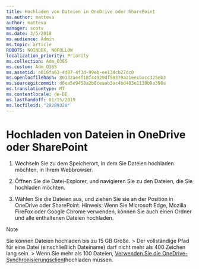 ```yaml
---
title: Hochladen von Dateien in OneDrive oder SharePoint
ms.author: matteva
author: matteva
manager: scotv
ms.date: 3/5/2018
ms.audience: Admin
ms.topic: article
ROBOTS: NOINDEX, NOFOLLOW
localization_priority: Priority
ms.collection: Adm_O365
ms.custom: Adm_O365
ms.assetid: a016fa63-4d87-4f3d-99eb-ee134cb27dc0
ms.openlocfilehash: 80132ae4f18f44929df50370a21eecbacc325eb3
ms.sourcegitcommit: d6ea5e9458a2b8ceaab3ac4bd483e1130b9a398a
ms.translationtype: MT
ms.contentlocale: de-DE
ms.lasthandoff: 01/15/2019
ms.locfileid: "28289328"
---
```

# <a name="upload-files-to-onedrive-or-sharepoint"></a>Hochladen von Dateien in OneDrive oder SharePoint

1. Wechseln Sie zu dem Speicherort, in dem Sie Dateien hochladen möchten, in Ihrem Webbrowser.
    
2. Öffnen Sie die Datei-Explorer, und navigieren Sie zu den Dateien, die Sie hochladen möchten.
    
3. Wählen Sie die Dateien aus, und ziehen Sie sie an der Position in OneDrive oder SharePoint. Hinweis: Wenn Sie Microsoft Edge, Mozilla FireFox oder Google Chrome verwenden, können Sie auch einen Ordner und alle enthaltenen Dateien hochladen.
    
> [!NOTE]
>  Sie können Dateien hochladen bis zu 15 GB Größe. > Der vollständige Pfad für eine Datei (einschließlich Dateiname) darf nicht mehr als 400 Zeichen lang sein. > Wenn Sie mehr als 100 Dateien, [Verwenden Sie die OneDrive-Synchronisierungsclient](https://go.microsoft.com/fwlink/?linkid=866427)hochladen müssen. 
  

